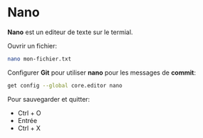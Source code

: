 # Nano

**Nano** est un editeur de texte sur le termial.

Ouvrir un fichier:
```sh
nano mon-fichier.txt
```

Configurer **Git** pour utiliser **nano**
pour les messages de **commit**:
```sh
get config --global core.editor nano
```

Pour sauvegarder et quitter:

- Ctrl + O
- Entrée
- Ctrl + X
